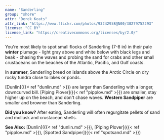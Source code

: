 ```yaml
---
name: "Sanderling"
group: "shore"
attr: "Derek Keats"
attr_link: "https://www.flickr.com/photos/93242958@N00/30279752293"
license: "CC BY"
license_link: "https://creativecommons.org/licenses/by/2.0/"
---
```

You're most likely to spot small flocks of Sanderling (7-8 in) in their pale **winter** plumage - light gray above and white below with black legs and beak - chasing the waves and probing the sand for crabs and other small crustaceans on the beaches of the Atlantic, Pacific, and Gulf coasts. 

In **summer**, Sanderling breed on islands above the Arctic Circle on dry rocky tundra close to lakes or ponds.

[Dunlin]({{< ref "dunlin.md" >}}) are larger than Sanderling with a longer, downcurved bill. [Piping Plover]({{< ref "pipplov.md" >}}) are smaller, stay higher up on the beach, and don't chase waves. **Western Sandpiper** are smaller and browner than Sanderling.

**Did you know?** After eating, Sanderling will often regurgitate pellets of sand and mollusk and crustacean shells.

<!-- generated, do not edit -->
**See Also:**
[Dunlin]({{< ref "dunlin.md" >}}),
[Piping Plover]({{< ref "pipplov.md" >}}),
[Spotted Sandpiper]({{< ref "spotsand.md" >}})
